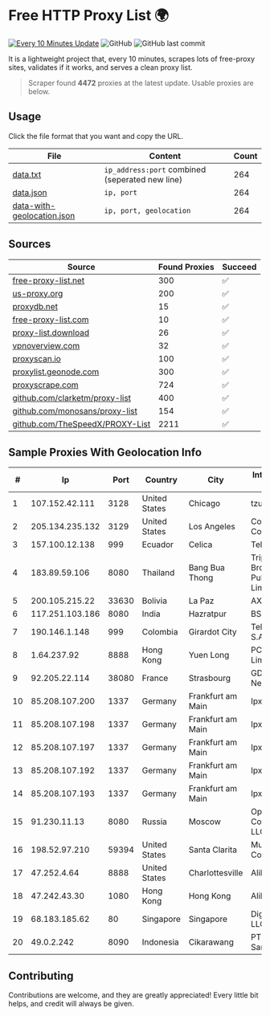 
# Free HTTP Proxy List 🌍

[![Every 10 Minutes Update](https://github.com/mertguvencli/http-proxy-list/actions/workflows/main.yml/badge.svg?branch=main)](https://github.com/mertguvencli/http-proxy-list/actions/workflows/main.yml)
![GitHub](https://img.shields.io/github/license/mertguvencli/http-proxy-list)
![GitHub last commit](https://img.shields.io/github/last-commit/mertguvencli/http-proxy-list)

It is a lightweight project that, every 10 minutes, scrapes lots of free-proxy sites, validates if it works, and serves a clean proxy list.


> Scraper found **4472** proxies at the latest update. Usable proxies are below.

## Usage

Click the file format that you want and copy the URL.


|File|Content|Count|
|----|-------|-----|
|[data.txt](https://raw.githubusercontent.com/mertguvencli/http-proxy-list/main/proxy-list/data.txt)|`ip_address:port` combined (seperated new line)|264|
|[data.json](https://raw.githubusercontent.com/mertguvencli/http-proxy-list/main/proxy-list/data.json)|`ip, port`|264|
|[data-with-geolocation.json](https://raw.githubusercontent.com/mertguvencli/http-proxy-list/main/proxy-list/data-with-geolocation.json)|`ip, port, geolocation`|264|

## Sources

|Source|Found Proxies|Succeed|
|------|-------------|-------|
|[free-proxy-list.net](https://free-proxy-list.net)|300|✅|
|[us-proxy.org](https://www.us-proxy.org)|200|✅|
|[proxydb.net](http://proxydb.net)|15|✅|
|[free-proxy-list.com](https://free-proxy-list.com/?page=&port=&type%5B%5D=http&type%5B%5D=https&up_time=0&search=Search)|10|✅|
|[proxy-list.download](https://www.proxy-list.download/HTTP)|26|✅|
|[vpnoverview.com](https://vpnoverview.com/privacy/anonymous-browsing/free-proxy-servers)|32|✅|
|[proxyscan.io](https://www.proxyscan.io)|100|✅|
|[proxylist.geonode.com](https://proxylist.geonode.com/api/proxy-list?limit=300&page=1&sort_by=lastChecked&sort_type=desc&protocols=http,https)|300|✅|
|[proxyscrape.com](https://api.proxyscrape.com/v2/?request=displayproxies&protocol=http&timeout=10000&country=all&ssl=all&anonymity=all)|724|✅|
|[github.com/clarketm/proxy-list](https://raw.githubusercontent.com/clarketm/proxy-list/master/proxy-list-raw.txt)|400|✅|
|[github.com/monosans/proxy-list](https://raw.githubusercontent.com/monosans/proxy-list/main/proxies/http.txt)|154|✅|
|[github.com/TheSpeedX/PROXY-List](https://raw.githubusercontent.com/TheSpeedX/PROXY-List/master/http.txt)|2211|✅|


## Sample Proxies With Geolocation Info

|#|Ip|Port|Country|City|Internet Service Provider|
|-|--|----|-------|----|-------------------------|
|1|107.152.42.111|3128|United States|Chicago|tzulo, inc.|
|2|205.134.235.132|3129|United States|Los Angeles|Corporate Colocation Inc|
|3|157.100.12.138|999|Ecuador|Celica|Telconet S.A|
|4|183.89.59.106|8080|Thailand|Bang Bua Thong|Triple T Broadband Public Company Limited|
|5|200.105.215.22|33630|Bolivia|La Paz|AXS Bolivia S. A.|
|6|117.251.103.186|8080|India|Hazratpur|BSNL Internet|
|7|190.146.1.148|999|Colombia|Girardot City|Telmex Colombia S.A.|
|8|1.64.237.92|8888|Hong Kong|Yuen Long|PCCW IMS Limited|
|9|92.205.22.114|38080|France|Strasbourg|GD MASS Network|
|10|85.208.107.200|1337|Germany|Frankfurt am Main|Ipxo UK Limited|
|11|85.208.107.198|1337|Germany|Frankfurt am Main|Ipxo UK Limited|
|12|85.208.107.197|1337|Germany|Frankfurt am Main|Ipxo UK Limited|
|13|85.208.107.192|1337|Germany|Frankfurt am Main|Ipxo UK Limited|
|14|85.208.107.193|1337|Germany|Frankfurt am Main|Ipxo UK Limited|
|15|91.230.11.13|8080|Russia|Moscow|Optima Communications, LLC|
|16|198.52.97.210|59394|United States|Santa Clarita|Multacom Corporation|
|17|47.252.4.64|8888|United States|Charlottesville|Alibaba.com LLC|
|18|47.242.43.30|1080|Hong Kong|Hong Kong|Alibaba.com LLC|
|19|68.183.185.62|80|Singapore|Singapore|DigitalOcean, LLC|
|20|49.0.2.242|8090|Indonesia|Cikarawang|PT Usaha Adi Sanggoro|



## Contributing

Contributions are welcome, and they are greatly appreciated! Every
little bit helps, and credit will always be given.

